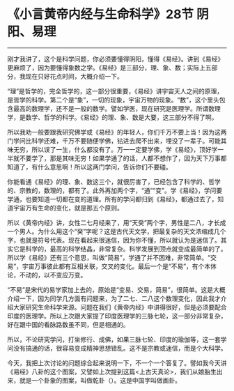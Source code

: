 # 《小言黄帝内经与生命科学》28节 阴阳、易理

------

刚才我讲了，这个是科学问题，你必须要懂得阴阳，懂得《易经》。讲到《易经》更麻烦了，因为要懂得象数之学。《易经》是三部分，理、象、数；实际上五部分，我现在只好花点时间，大概介绍一下。

“理”是哲学的，完全哲学的，这一部分很重要，《易经》讲宇宙天人之间的原理，是哲学的科学。第二个是“象”，一切的现象，宇宙万物的现象。“数”，这个里头包含最高的数理学，还不是一般的数学。譬如学医，现在研究是医理学。所谓数理学，是数学、哲学的科学。《易经》的理、象、数是大要，这三部分不得了啊。

所以我劝一般要跟我研究佛学或《易经》的年轻人，你们千万不要上当！因为这两门学问比科学还难，千万不要随便学佛，钻进去爬不出来，埋没了一辈子。可能其味无穷，所以误了一生，什么都没有了。万一一定要学佛，学《易经》，顶好学一半就不要学了，那是其味无穷！如果学通了的话，人都不想作了，因为天下万事都知道了，有什么意思啊！所以这两门学问，告诉你们不要碰。

你能看通《易经》的理、象、数这三个，就很厉害了，已经包含了科学的、哲学的、宗教的，数理的，都有了。此外再加两个字，“通”“变”。学《易经》，学问要学通，也要知道一切都在变的道理。所有的学问都归到《易经》，都通过去了，知道宇宙万有生命的变化，就是那五个原则。

所以《黄帝内经》讲，女性二七月经来了，用“天癸”两个字，男性是二八，才长成一个男人。为什么用这个“癸”字呢？这是古代天文学，把最复杂的天文浓缩成几个字，也就是符号代表。现在看起来很迷信，因为你不懂，所以就认为是迷信了。其实它是科学的，最高的科学结晶，非常复杂。科学发展到顶点就变成最简单的了。所以学《易经》还有三个意思，叫做“简易”，学通了并不困难，非常简单。“交易”，宇宙万事彼此都有互相关联，交叉的变化。最后一个是“不易”，有个本体论，不动的，以不变应万变。

“不易”是宋代的易学家加上去的，原始是“变易、交易，简易”，很简单。这是大概介绍一下，因为同学几方面有问题来，为了二七、二八这个数理变化，因此我才介绍大家研究生命科学来源。问题在我们《黄帝内经》中讲得很好，但是必须要配合印度的医理学。所以上次跟大家提了印度医理学的三脉七轮，这一部分非常复杂，好在跟中国的看脉路数虽不同，但是相通的。

所以，不论研究学问，打坐修行、成佛，如果三脉七轮、印度的瑜伽等，这一套学问没有搞通的话，很容易变成精神思想错乱。这不是宗教或迷信，而是个大科学。

今天，我把上次讨论的问题综合起来说明一下，不一个一个答复了。譬如我今天讲《易经》八卦的这个图案，又譬如上次提到这篇<上古天真论>，我们从娘胎生出来，就是一个卦象的图案，叫做乾卦（）。这是中国字叫做画卦。